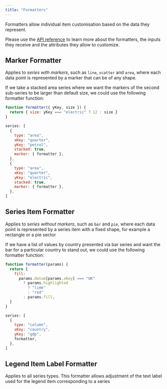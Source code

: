 ```yaml
---
title: "Formatters"
---
```


Formatters allow individual item customisation based on the data they represent.

Please use the [API reference](/charts-api/) to learn more about the formatters, the inputs they receive and the attributes they allow to customize.

## Marker Formatter

Applies to _series with markers_, such as `line`, `scatter` and `area`, where each data point is represented by a marker that can be of any shape.

If we take a stacked area series where we want the markers of the second sub-series to be larger than default size, we could use the following formatter function:

```js
function formatter({ yKey, size }) {
  return { size: yKey === "electric" ? 12 : size }
}

series: [
  {
    type: "area",
    xKey: "quarter",
    yKey: "petrol",
    stacked: true,
    marker: { formatter },
  },
  {
    type: "area",
    xKey: "quarter",
    yKey: "electric",
    stacked: true,
    marker: { formatter },
  },
]
```

<chart-example title='Marker Formatter' name='marker-formatter' type='generated'></chart-example>

## Series Item Formatter

Applies to _series without markers_, such as `bar` and `pie`, where each data point is represented by a series item with a fixed shape, for example a rectangle or a pie sector

If we have a list of values by country presented via bar series and want the bar for a particular country to stand out, we could use the following formatter function:

```js
function formatter(params) {
  return {
    fill:
      params.datum[params.xKey] === "UK"
        ? params.highlighted
          ? "lime"
          : "red"
        : params.fill,
  }
}

series: [
  {
    type: "column",
    xKey: "country",
    yKey: "gdp",
    formatter,
  },
]
```

<chart-example title='Series Formatter' name='series-formatter' type='generated'></chart-example>

## Legend Item Label Formatter

Applies to all series types. This formatter allows adjustment of the text label used for the legend
item corresponding to a series

<chart-example title='Legend Item Label Formatter' name='legend-item-formatter' type='generated'></chart-example>